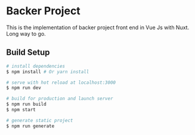 # Backer Project


This is the implementation of backer project front end in Vue Js with Nuxt. Long way to go. 




## Build Setup

``` bash
# install dependencies
$ npm install # Or yarn install

# serve with hot reload at localhost:3000
$ npm run dev

# build for production and launch server
$ npm run build
$ npm start

# generate static project
$ npm run generate
```

